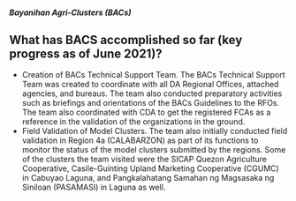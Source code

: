 ##### Bayanihan Agri-Clusters (BACs)

## What has BACS accomplished so far (key progress as of June 2021)?


 - Creation of BACs Technical Support Team. The BACs Technical Support Team was created to coordinate with all DA Regional Offices, attached agencies, and bureaus. The team also conducted preparatory activities such as briefings and orientations of the BACs Guidelines to the RFOs. The team also coordinated with CDA to get the registered FCAs as a reference in the validation of the organizations in the ground.
 - Field Validation of Model Clusters. The team also initially conducted field validation in Region 4a (CALABARZON) as part of its functions to monitor the status of the model clusters submitted by the regions. Some of the clusters the team visited were the SICAP Quezon Agriculture Cooperative, Casile-Guinting Upland Marketing Cooperative (CGUMC) in Cabuyao Laguna, and Pangkalahatang Samahan ng Magsasaka ng Siniloan (PASAMASI) in Laguna as well.
